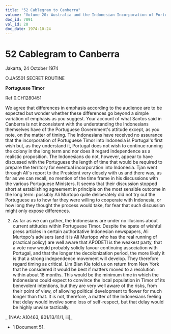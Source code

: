 ```yaml
---
title: "52 Cablegram to Canberra"
volume: "Volume 20: Australia and the Indonesian Incorporation of Portuguese Timor, 1974-1976"
doc_id: 7891
vol_id: 20
doc_date: 1974-10-24
---
```


# 52 Cablegram to Canberra

Jakarta, 24 October 1974

O.JA5501 SECRET ROUTINE

**Portuguese Timor**

Ref 0.CH1280451

We agree that differences in emphasis according to the audience are to be expected but wonder whether these differences go beyond a simple variation of emphasis as you suggest. Your account of what Santos said in Canberra is not inconsistent with the understanding the Indonesians themselves have of the Portuguese Government's attitude except, as you note, on the matter of timing. The Indonesians have received no assurance that the incorporation of Portuguese Timor into Indonesia is Portugal's first wish but, as they understand it, Portugal does not wish to continue running the colony in the long term and nor does it regard independence as a realistic proposition. The Indonesians do not, however, appear to have discussed with the Portuguese the length of time that would be required to prepare the territory for eventual incorporation into Indonesia. Tjan went through Ali's report to the President very closely with us and there was, as far as we can recall, no mention of the time frame in his discussions with the various Portuguese Ministers. It seems that their discussion stopped short at establishing agreement in principle on the most sensible outcome in the long term: possibly Ali Murtopo quite deliberately did not try out the Portuguese as to how far they were willing to cooperate with Indonesia, or how long they thought the process would take, for fear that such discussion might only expose differences.

  2. As far as we can gather, the Indonesians are under no illusions about current attitudes within Portuguese Timor. Despite the spate of wishful press articles in certain authoritative Indonesian newspapers, Ali Murtopo's advisers (and it is Ali Murtopo who has the real running of practical policy) are well aware that APODETI is the weakest party, that a vote now would probably solidly favour continuing association with Portugal, and that the longer the decolonization period, the more likely it is that a strong independence movement will develop. They therefore regard timing as critical. Lim Bian Kie told us on return from New York that he considered it would be best if matters moved to a resolution within about 18 months. This would be the minimum time in which the Indonesians could expect to convince the local population in Timor of its benevolent intentions, but they are very well aware of the risks, from their point of view, of allowing political development to flower for much longer than that. It is not, therefore, a matter of the Indonesians feeling that delay would involve some loss of self-respect, but that delay would be highly unwise tactically.



_ [NAA: A10463, 801/13/11/1, iii]_

  * 1 Document 51.


